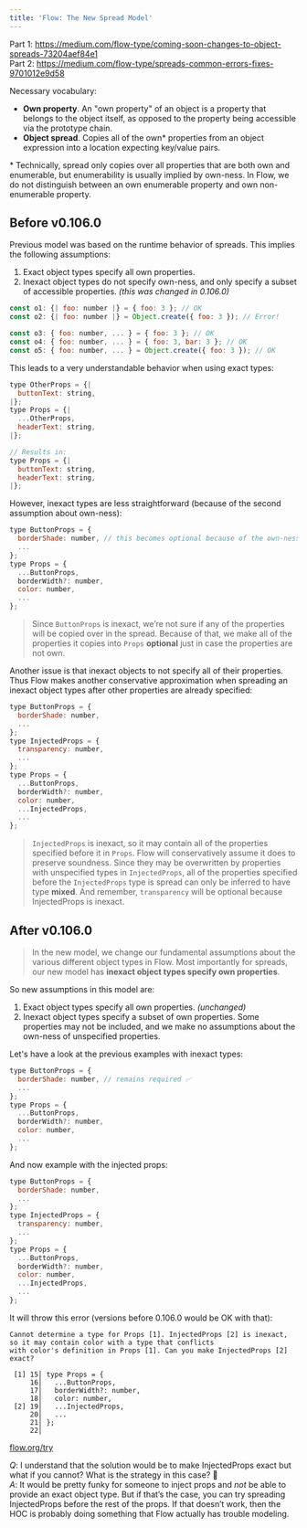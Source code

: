 ```yaml
---
title: 'Flow: The New Spread Model'
---
```


Part 1: https://medium.com/flow-type/coming-soon-changes-to-object-spreads-73204aef84e1<br/>
Part 2: https://medium.com/flow-type/spreads-common-errors-fixes-9701012e9d58

Necessary vocabulary:

- **Own property**. An "own property" of an object is a property that belongs to the object itself, as opposed to the property being accessible via the prototype chain.
- **Object spread**. Copies all of the own\* properties from an object expression into a location expecting key/value pairs.

\* Technically, spread only copies over all properties that are both own and enumerable, but enumerability is usually implied by own-ness. In Flow, we do not distinguish between an own enumerable property and own non-enumerable property.

## Before v0.106.0

Previous model was based on the runtime behavior of spreads. This implies the following assumptions:

1. Exact object types specify all own properties.
2. Inexact object types do not specify own-ness, and only specify a subset of accessible properties. _(this was changed in 0.106.0)_

```js
const o1: {| foo: number |} = { foo: 3 }; // OK
const o2: {| foo: number |} = Object.create({ foo: 3 }); // Error!

const o3: { foo: number, ... } = { foo: 3 }; // OK
const o4: { foo: number, ... } = { foo: 3, bar: 3 }; // OK
const o5: { foo: number, ... } = Object.create({ foo: 3 }); // OK
```

This leads to a very understandable behavior when using exact types:

```js
type OtherProps = {|
  buttonText: string,
|};
type Props = {|
  ...OtherProps,
  headerText: string,
|};

// Results in:
type Props = {|
  buttonText: string,
  headerText: string,
|};
```

However, inexact types are less straightforward (because of the second assumption about own-ness):

```js
type ButtonProps = {
  borderShade: number, // this becomes optional because of the own-ness asumption
  ...
};
type Props = {
  ...ButtonProps,
  borderWidth?: number,
  color: number,
  ...
};
```

> Since `ButtonProps` is inexact, we’re not sure if any of the properties will be copied over in the spread. Because of that, we make all of the properties it copies into `Props` **optional** just in case the properties are not own.

Another issue is that inexact objects to not specify all of their properties. Thus Flow makes another conservative approximation when spreading an inexact object types after other properties are already specified:

```js
type ButtonProps = {
  borderShade: number,
  ...
};
type InjectedProps = {
  transparency: number,
  ...
};
type Props = {
  ...ButtonProps,
  borderWidth?: number,
  color: number,
  ...InjectedProps,
  ...
};
```

> `InjectedProps` is inexact, so it may contain all of the properties specified before it in `Props`. Flow will conservatively assume it does to preserve soundness. Since they may be overwritten by properties with unspecified types in `InjectedProps`, all of the properties specified before the `InjectedProps` type is spread can only be inferred to have type **mixed**. And remember, `transparency` will be optional because InjectedProps is inexact.

## After v0.106.0

> In the new model, we change our fundamental assumptions about the various different object types in Flow. Most importantly for spreads, our new model has **inexact object types specify own properties**.

So new assumptions in this model are:

1. Exact object types specify all own properties. _(unchanged)_
2. Inexact object types specify a subset of own properties. Some properties may not be included, and we make no assumptions about the own-ness of unspecified properties.

Let's have a look at the previous examples with inexact types:

```js
type ButtonProps = {
  borderShade: number, // remains required ✅
  ...
};
type Props = {
  ...ButtonProps,
  borderWidth?: number,
  color: number,
  ...
};
```

And now example with the injected props:

```js
type ButtonProps = {
  borderShade: number,
  ...
};
type InjectedProps = {
  transparency: number,
  ...
};
type Props = {
  ...ButtonProps,
  borderWidth?: number,
  color: number,
  ...InjectedProps,
  ...
};
```

It will throw this error (versions before 0.106.0 would be OK with that):

```text
Cannot determine a type for Props [1]. InjectedProps [2] is inexact, so it may contain color with a type that conflicts
with color's definition in Props [1]. Can you make InjectedProps [2] exact?

 [1] 15│ type Props = {
     16│   ...ButtonProps,
     17│   borderWidth?: number,
     18│   color: number,
 [2] 19│   ...InjectedProps,
     20│   ...
     21│ };
     22│
```

[flow.org/try](https://flow.org/try/#0MYewdgzgLgBASgUwIbFgXhgJwQRwK4CW2AFAOTYpSkCUA3AFD1QCeADgjAEJ5RTgAKmEKwgwMAb3owYAIxCYAJgkwBlABZIlALhhg8AWxnKANFJgA6S-QC+DJmw4BJMACsEqBAsHDREs1EwkSFYkbDBgZh09QxMzS3MbOxZ2GG8RMRhJaXjuXgEhEVNpOUVlAHUCBSg1AH4ogyNMIphQABt5epimuMtnNw8vAohm+MTGYFakCFFcvjAYBAAPKAQwBVFESnMAYRB9VnBVqAAeWfyfAD5M63HJ6ZgAMXl9M-mllbWN5FQdvYOwI7HNIQK7iG70UCQWCsIY6YEZcQtEDtTA6UjQTAEMAAc1IMFsMAA9ISYNUCKIIGoQHhWgpdCBYEYYAB5ADS9CAA)

_Q_: I understand that the solution would be to make InjectedProps exact but what if you cannot? What is the strategy in this case? 🤔<br/>
_A_: It would be pretty funky for someone to inject props and _not_ be able to provide an exact object type. But if that’s the case, you can try spreading InjectedProps before the rest of the props. If that doesn’t work, then the HOC is probably doing something that Flow actually has trouble modeling.
